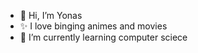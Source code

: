 - 👋 Hi, I’m Yonas
- ✨ I love binging animes and movies 
- 🌱 I’m currently learning computer sciece
  
  


<!---
J0na555/J0na555 is a ✨ special ✨ repository because its `README.md` (this file) appears on your GitHub profile.
You can click the Preview link to take a look at your changes.
--->
